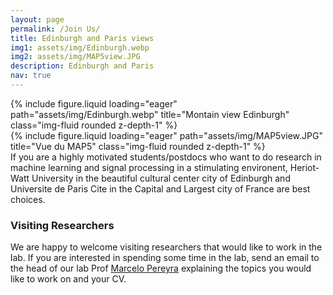 ```yaml
---
layout: page
permalink: /Join Us/
title: Edinburgh and Paris views
img1: assets/img/Edinburgh.webp
img2: assets/img/MAP5view.JPG
description: Edinburgh and Paris
nav: true
---
```


<div class="row">
    <div class="col-sm mt-3 mt-md-0">
        {% include figure.liquid loading="eager" path="assets/img/Edinburgh.webp" title="Montain view Edinburgh" class="img-fluid rounded z-depth-1" %}
    </div>
</div>

<div class="row">
    <div class="col-sm mt-3 mt-md-0">
        {% include figure.liquid loading="eager" path="assets/img/MAP5view.JPG" title="Vue du MAP5" class="img-fluid rounded z-depth-1" %}
    </div>
</div>
If you are a  highly motivated students/postdocs who want to do research in machine learning and signal processing in a stimulating environent, Heriot-Watt University in the  beautiful cultural center city of Edinburgh and Universite de Paris Cite in the Capital and Largest city of France are best choices. 


### Visiting Researchers

We are happy to welcome visiting researchers that would like to work in the lab. If you are interested in spending some time in the lab, send an  email to the  head of our lab Prof [Marcelo Pereyra](https://www.macs.hw.ac.uk/~mp71/index.html)  explaining the topics you would like to work on and your CV.
